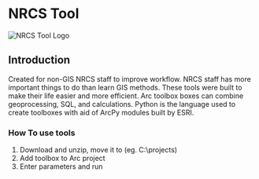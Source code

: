 
# NRCS Tool

![NRCS Tool Logo](https://github.com/user-attachments/assets/45f44848-e6dd-451a-a643-f5c6c0f92439)

## Introduction

Created for non-GIS NRCS staff to improve workflow.  NRCS staff has more important things to do than learn GIS methods.  These tools were built to make their life easier and more efficient.  Arc toolbox boxes can combine geoprocessing, SQL, and calculations.  Python is the language used to create toolboxes with aid of ArcPy modules built by ESRI.

### How To use tools

1. Download and unzip, move it to (eg. C:\\projects)
2. Add toolbox to Arc project
3. Enter parameters and run
